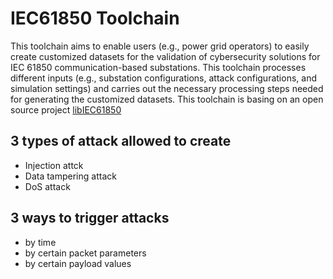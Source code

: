 # IEC61850 Toolchain

This toolchain aims to enable users (e.g., power grid operators) to easily create customized datasets for the validation of cybersecurity solutions for IEC 61850 communication-based substations. 
This toolchain processes different inputs (e.g., substation configurations, attack configurations, and simulation settings) and carries out the necessary processing steps needed for generating the customized datasets. 
This toolchain is basing on an open source project [libIEC61850](https://libiec61850.com/libiec61850/) 

## 3 types of attack allowed to create

  - Injection attck
  - Data tampering attack
  - DoS attack

## 3 ways to trigger attacks

  - by time
  - by certain packet parameters
  - by certain payload values
